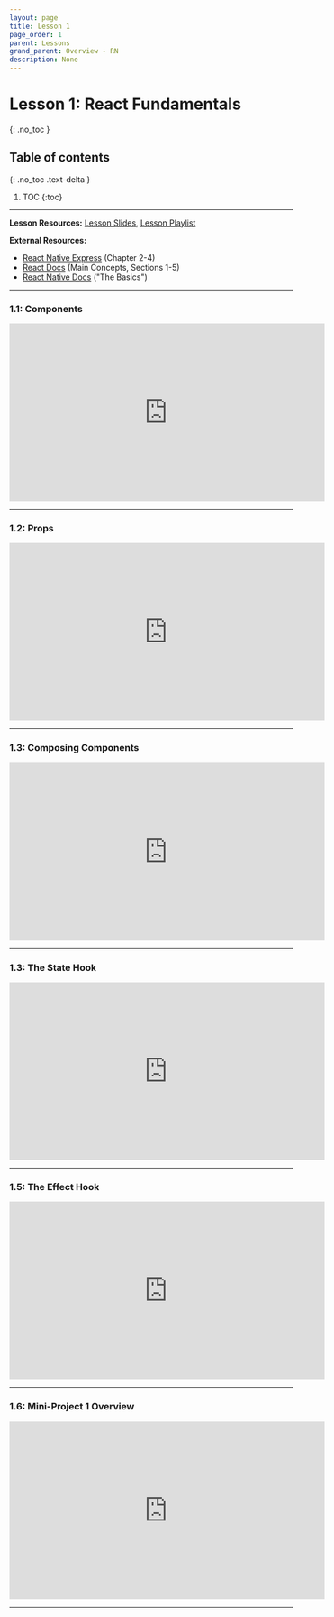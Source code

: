 ```yaml
---
layout: page
title: Lesson 1
page_order: 1
parent: Lessons
grand_parent: Overview - RN
description: None
---
```


# Lesson 1: React Fundamentals
{: .no_toc }

## Table of contents
{: .no_toc .text-delta }

1. TOC
{:toc}

---

**Lesson Resources:** [Lesson Slides](https://docs.google.com/presentation/d/1BgYWG1xux5k1M8flva0_sVmcoTyQCMCc7Wtv4Z5-xXQ/edit), [Lesson Playlist](https://www.youtube.com/watch?v=Qt37wexnvU8&list=PLKvGWBzwCeFyY11gTx3YS87Qi2t616xtb&index=1)

**External Resources:**

- [React Native Express](https://www.reactnative.express/react) (Chapter 2-4)
- [React Docs](https://reactjs.org/docs/hello-world.html) (Main Concepts, Sections 1-5)
- [React Native Docs](https://reactnative.dev/docs/getting-started) ("The Basics")

---

### 1.1: Components

<iframe width="560" height="315" src="https://www.youtube.com/embed/Qt37wexnvU8" frameborder="0" allow="accelerometer; clipboard-write; encrypted-media; gyroscope; picture-in-picture" allowfullscreen></iframe>

---

### 1.2: Props

<iframe width="560" height="315" src="https://www.youtube.com/embed/pcrrPNCQynM" frameborder="0" allow="accelerometer; clipboard-write; encrypted-media; gyroscope; picture-in-picture" allowfullscreen></iframe>

---

### 1.3: Composing Components

<iframe width="560" height="315" src="https://www.youtube.com/embed/VaeEbqCBkk0" frameborder="0" allow="accelerometer; clipboard-write; encrypted-media; gyroscope; picture-in-picture" allowfullscreen></iframe>

---

### 1.3: The State Hook

<iframe width="560" height="315" src="https://www.youtube.com/embed/DhyNixYwviw" frameborder="0" allow="accelerometer; clipboard-write; encrypted-media; gyroscope; picture-in-picture" allowfullscreen></iframe>

---

### 1.5: The Effect Hook

<iframe width="560" height="315" src="https://www.youtube.com/embed/TE1juTRViA0" frameborder="0" allow="accelerometer; clipboard-write; encrypted-media; gyroscope; picture-in-picture" allowfullscreen></iframe>

---

### 1.6: Mini-Project 1 Overview

<iframe width="560" height="315" src="https://www.youtube.com/embed/0RnUJvZ5PDw" frameborder="0" allow="accelerometer; clipboard-write; encrypted-media; gyroscope; picture-in-picture" allowfullscreen></iframe>

---